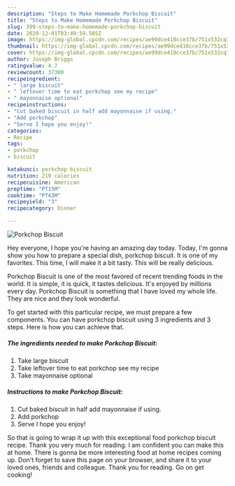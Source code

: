 ```yaml
---
description: "Steps to Make Homemade Porkchop Biscuit"
title: "Steps to Make Homemade Porkchop Biscuit"
slug: 399-steps-to-make-homemade-porkchop-biscuit
date: 2020-12-01T03:49:59.505Z
image: https://img-global.cpcdn.com/recipes/ae99dce410cce37b/751x532cq70/porkchop-biscuit-recipe-main-photo.jpg
thumbnail: https://img-global.cpcdn.com/recipes/ae99dce410cce37b/751x532cq70/porkchop-biscuit-recipe-main-photo.jpg
cover: https://img-global.cpcdn.com/recipes/ae99dce410cce37b/751x532cq70/porkchop-biscuit-recipe-main-photo.jpg
author: Joseph Briggs
ratingvalue: 4.7
reviewcount: 37300
recipeingredient:
- " large biscuit"
- " leftover time to eat porkchop see my recipe"
- " mayonnaise optional"
recipeinstructions:
- "Cut baked biscuit in half add mayonnaise if using."
- "Add porkchop"
- "Serve I hope you enjoy!"
categories:
- Recipe
tags:
- porkchop
- biscuit

katakunci: porkchop biscuit 
nutrition: 219 calories
recipecuisine: American
preptime: "PT15M"
cooktime: "PT43M"
recipeyield: "3"
recipecategory: Dinner

---
```



![Porkchop Biscuit](https://img-global.cpcdn.com/recipes/ae99dce410cce37b/751x532cq70/porkchop-biscuit-recipe-main-photo.jpg)

Hey everyone, I hope you're having an amazing day today. Today, I'm gonna show you how to prepare a special dish, porkchop biscuit. It is one of my favorites. This time, I will make it a bit tasty. This will be really delicious.



Porkchop Biscuit is one of the most favored of recent trending foods in the world. It is simple, it is quick, it tastes delicious. It's enjoyed by millions every day. Porkchop Biscuit is something that I have loved my whole life. They are nice and they look wonderful.


To get started with this particular recipe, we must prepare a few components. You can have porkchop biscuit using 3 ingredients and 3 steps. Here is how you can achieve that.

<!--inarticleads1-->

##### The ingredients needed to make Porkchop Biscuit:

1. Take  large biscuit
1. Take  leftover time to eat porkchop see my recipe
1. Take  mayonnaise optional




<!--inarticleads2-->

##### Instructions to make Porkchop Biscuit:

1. Cut baked biscuit in half add mayonnaise if using.
1. Add porkchop
1. Serve I hope you enjoy!




So that is going to wrap it up with this exceptional food porkchop biscuit recipe. Thank you very much for reading. I am confident you can make this at home. There is gonna be more interesting food at home recipes coming up. Don't forget to save this page on your browser, and share it to your loved ones, friends and colleague. Thank you for reading. Go on get cooking!
